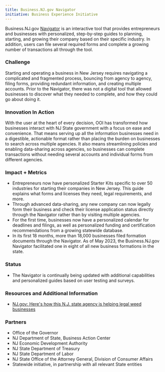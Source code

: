 ```yaml
---
title: Business.NJ.gov Navigator
initiative: Business Experience Initiative
---
```


Business.NJ.gov [Navigator](https://navigator.business.nj.gov/) is an interactive tool that provides entrepreneurs and businesses with personalized, step-by-step guides to planning, starting, and growing their company based on their specific industry. In addition, users can file several required forms and complete a growing number of transactions all through the tool.

### Challenge

Starting and operating a business in New Jersey requires navigating a complicated and fragmented process, bouncing from agency to agency, filing forms, providing redundant information, and creating multiple accounts. Prior to the Navigator, there was not a digital tool that allowed businesses to discover what they needed to complete, and how they could go about doing it.

### Innovation In Action

With the user at the heart of every decision, OOI has transformed how businesses interact with NJ State government with a focus on ease and convenience. That means serving up all the information businesses need in a digestible, actionable format rather than placing the burden on businesses to search across multiple agencies. It also means streamlining policies and enabling data-sharing across agencies, so businesses can complete transactions without needing several accounts and individual forms from different agencies.

### Impact + Metrics

-   Entrepreneurs now have personalized Starter Kits specific to over 50 industries for starting their companies in New Jersey. This guide explains what forms and licenses they need, legal requirements, and more.
-   Through advanced data-sharing, any new company can now legally form their business and check their license application status directly through the Navigator rather than by visiting multiple agencies.
-   For the first time, businesses now have a personalized calendar for deadlines and filings, as well as personalized funding and certification recommendations from a growing statewide database.
-   In its first 18 months, more than 18,000 businesses filed formation documents through the Navigator. As of May 2023, the Business.NJ.gov Navigator facilitated one in eight of all new business formations in the state.

### Status

-   The Navigator is continually being updated with additional capabilities and personalized guides based on user testing and surveys.

### Resources and Additional Information

-   [NJ.gov: Here's how this N.J. state agency is helping legal weed businesses](https://www.nj.gov/governor/news/news/562022/approved/20220127a.shtml)

### Partners

-   Office of the Governor
-   NJ Department of State, Business Action Center
-   NJ Economic Development Authority
-   NJ State Department of Treasury
-   NJ State Department of Labor
-   NJ State Office of the Attorney General, Division of Consumer Affairs
-   Statewide initiative, in partnership with all relevant State entities